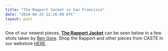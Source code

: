 ```yaml
---
title: "The Rapport Jacket in San Francisco"
date: "2014-04-25 12:26:00 UTC"
layout: post
---
```


<p>One of our newest pieces, <a href="http://store.castequality.com/product/the-rapport-jacket"><strong>The Rapport Jacket</strong></a> can be seen below in a few shots taken by <a href="http://www.magentaskateboards.com/team/ben-gore">Ben Gore</a>. Shop the Rapport and other pieces from CASTE in our webstore <a href="http://store.castequality.com">HERE</a>.&nbsp;</p>

<p><img alt="" data-rich-file-id="16" src="http://s3.amazonaws.com/caste-server-production/rich/rich_files/rich_files/16/blog/80s2.jpg" /></p>

<p><img alt="" data-rich-file-id="15" src="http://s3.amazonaws.com/caste-server-production/rich/rich_files/rich_files/15/blog/80s3.jpg" /></p>

<p><img alt="" data-rich-file-id="14" src="http://s3.amazonaws.com/caste-server-production/rich/rich_files/rich_files/14/blog/80s6.jpg" /></p>

<p><img alt="" data-rich-file-id="17" src="http://s3.amazonaws.com/caste-server-production/rich/rich_files/rich_files/17/blog/80s9.jpg" /></p>

